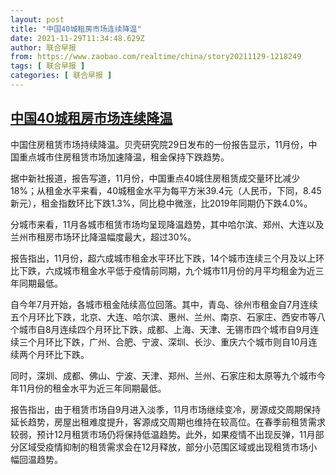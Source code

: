 ```yaml
---
layout: post
title: "中国40城租房市场连续降温"
date: 2021-11-29T11:34:48.629Z
author: 联合早报
from: https://www.zaobao.com/realtime/china/story20211129-1218249
tags: [ 联合早报 ]
categories: [ 联合早报 ]
---
```

<!--1638202920000-->
[中国40城租房市场连续降温](https://www.zaobao.com/realtime/china/story20211129-1218249)
------

<div>
<p>中国住房租赁市场持续降温。贝壳研究院29日发布的一份报告显示，11月份，中国重点城市住房租赁市场加速降温，租金保持下跌趋势。</p><p>据中新社报道，报告写道，11月份，中国重点40城住房租赁成交量环比减少18%；从租金水平来看，40城租金水平为每平方米39.4元（人民币，下同，8.45新元），租金指数环比下跌1.3%，同比稳中微涨，比2019年同期仍下跌4.0%。</p><p>分城市来看，11月各城市租赁市场均呈现降温趋势，其中哈尔滨、郑州、大连以及兰州市租房市场环比降温幅度最大，超过30%。</p><section id="imu"><div id="dfp-ad-imu1">        </div></section><p>报告指出，11月份，超六成城市租金水平环比下跌，14个城市连续三个月及以上环比下跌，六成城市租金水平低于疫情前同期，九个城市11月份的月平均租金为近三年同期最低。</p><p>自今年7月开始，各城市租金陆续高位回落。其中，青岛、徐州市租金自7月连续五个月环比下跌，北京、大连、哈尔滨、惠州、兰州、南京、石家庄、西安市等八个城市自8月连续四个月环比下跌，成都、上海、天津、无锡市四个城市自9月连续三个月环比下跌，广州、合肥、宁波、深圳、长沙、重庆六个城市则自10月连续两个月环比下跌。</p><p>同时，深圳、成都、佛山、宁波、天津、郑州、兰州、石家庄和太原等九个城市今年11月份的租金水平为近三年同期最低。</p><div id="innity-in-post"></div><div id="dfp-ad-midarticlespecial">        </div><p>报告指出，由于租赁市场自9月进入淡季，11月市场继续变冷，房源成交周期保持延长趋势，房屋出租难度提升，客源成交周期也维持在较高位。在春季前租赁需求较弱，预计12月租赁市场仍将保持低温趋势。此外，如果疫情不出现反弹，11月部分区域受疫情抑制的租赁需求会在12月释放，部分小范围区域或出现租赁市场小幅回温趋势。</p>      <div class="cx_paywall_placeholder" id="sph_cdp_40"></div>
</div>
